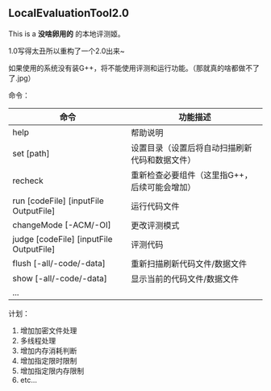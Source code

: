 ## LocalEvaluationTool2.0

This is a **没啥卵用的** 的本地评测姬。

1.0写得太丑所以重构了一个2.0出来~

如果使用的系统没有装G++，将不能使用评测和运行功能。（那就真的啥都做不了了.jpg）

命令：

| 命令                                    | 功能描述                                       |
| --------------------------------------- | ---------------------------------------------- |
| help                                    | 帮助说明                                       |
| set [path]                              | 设置目录（设置后将自动扫描刷新代码和数据文件） |
| recheck                                 | 重新检查必要组件（这里指G++，后续可能会增加）  |
| run [codeFile] [inputFile OutputFile]   | 运行代码文件                                   |
| changeMode [-ACM/-OI]                   | 更改评测模式                                   |
| judge [codeFile] [inputFile OutputFile] | 评测代码                                       |
| flush [-all/-code/-data]                | 重新扫描刷新代码文件/数据文件                  |
| show [-all/-code/-data]                 | 显示当前的代码文件/数据文件                    |
| ...                                     |                                                |

计划：

1. 增加加密文件处理
2. 多线程处理
3. 增加内存消耗判断
4. 增加指定限时限制
5. 增加指定限内存限制
6. etc...
